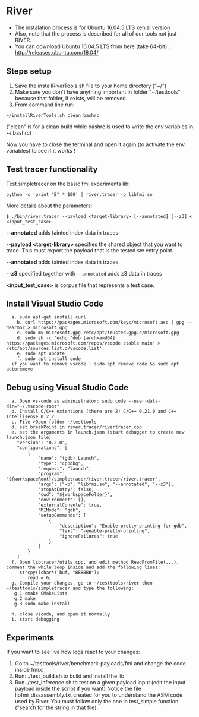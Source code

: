 # River 

- The instalation process is for Ubuntu 16.04.5 LTS xenial version
- Also, note that the process is described for all of our tools not just RIVER.
- You can download Ubuntu 16.04.5 LTS from here (take 64-bit) : http://releases.ubuntu.com/16.04/

## Steps setup 
1. Save the installRiverTools.sh file to your home directory ("~/")
2. Make sure you don't have anything important in folder "~/testtools" because that folder, if exists, will be removed.
3. From command line run:  
```
~/installRiverTools.sh clean bashrc
```
("clean" is for a clean build while bashrc is used to write the env variables in ~/.bashrc)

Now you have to close the terminal and open it again (to activate the env variables) to see if it works !

## Test tracer functionality

Test simpletracer on the basic fmi experiments lib:
```
python -c 'print "B" * 100' | river.tracer -p libfmi.so
``` 

More details about the parameters:
```
$ ./bin/river.tracer --payload <target-library> [--annotated] [--z3] < <input_test_case>
```
**--annotated** adds tainted index data in traces


**--payload \<target-library\>** specifies the shared object that you want to trace. This must export the payload that is the tested sw entry point.

**--annotated** adds tainted index data in traces

**--z3** specified together with `--annotated` adds z3 data in traces

**\<input_test_case\>** is corpus file that represents a test case.

## Install Visual Studio Code
```
  a. sudo apt-get install curl
	b. curl https://packages.microsoft.com/keys/microsoft.asc | gpg --dearmor > microsoft.gpg
	c. sudo mv microsoft.gpg /etc/apt/trusted.gpg.d/microsoft.gpg
	d. sudo sh -c 'echo "deb [arch=amd64] https://packages.microsoft.com/repos/vscode stable main" > /etc/apt/sources.list.d/vscode.list'
	e. sudo apt update
	f. sudo apt install code
  if you want to remove vscode : sudo apt remove code && sudo apt autoremove
```
## Debug using Visual Studio Code
``` 
  a. Open vs-code as administrator: sudo code --user-data-dir="~/.vscode-root"
  b. Install C/C++ extentions (there are 2) C/C++ 0.21.0 and C++ Intellisense 0.2.2
  c. File->Open folder ~/testtools
  d. set breakPoint in river.tracer/rivertracer.cpp
  e. set the arguments in launch.json (start debugger to create new launch.json file)
    "version": "0.2.0",
    "configurations": [
        {
            "name": "(gdb) Launch",
            "type": "cppdbg",
            "request": "launch",
            "program": "${workspaceRoot}/simpletracer/river.tracer/river.tracer",
            "args": ["-p", "libfmi.so", "--annotated", "--z3"],
            "stopAtEntry": false,
            "cwd": "${workspaceFolder}",
            "environment": [],
            "externalConsole": true,
            "MIMode": "gdb",
            "setupCommands": [
                {
                    "description": "Enable pretty-printing for gdb",
                    "text": "-enable-pretty-printing",
                    "ignoreFailures": true
                }
            ]
        }
    ]
  f. Open libtracer/utils.cpp, and edit method ReadFromFile(...), comment the while loop inside and add the following lines:
     strcpy((char*) buf, "BBBBBB");
	    read = 6;
  g. Compile your changes, go to ~/testtools/river then ~/testtools/simpletracer and type the following:
   g.1 cmake CMakeLists
   g.2 make
   g.3 sudo make install

  h. close vscode, and open it normally
  i. start debugging
``` 

## Experiments 
If you want to see live how logs react to your changes:
1. Go to ~/testtools/river/benchmark-payloads/fmi and change the code inside fmi.c 
2. Run: ./test_build.sh to build and install the lib
3. Run ./test_inference.sh to test on a given payload input (edit the input payload inside the script if you want)
  Notice the file libfmi_dissassembly.txt created for you to understand the ASM code used by River. You must follow only the one in test_simple function ("search for the string in that file).


